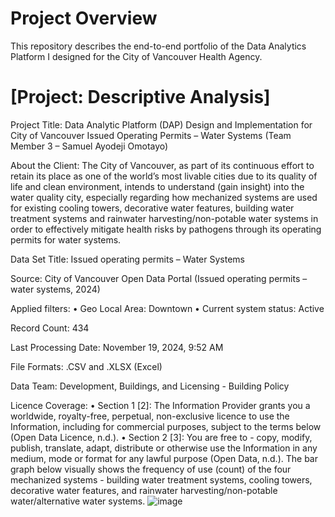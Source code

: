 # Project Overview 

This repository describes the  end-to-end portfolio of the Data Analytics Platform I designed for the City of Vancouver Health Agency.

# [Project: Descriptive Analysis]

Project Title: Data Analytic Platform (DAP) Design and Implementation for City of Vancouver Issued Operating Permits – Water Systems (Team Member 3 – Samuel Ayodeji Omotayo)

About the Client:
The City of Vancouver, as part of its continuous effort to retain its place as one of the world’s most livable cities due to its quality of life and clean environment, intends to understand (gain insight) into the water quality city, especially regarding how mechanized systems are used for existing cooling towers, decorative water features, building water treatment systems and rainwater harvesting/non-potable water systems in order to effectively mitigate health risks by pathogens through its operating permits for water systems.

Data Set Title: Issued operating permits – Water Systems

Source: City of Vancouver Open Data Portal (Issued operating permits – water systems, 2024)

Applied filters: 
•	Geo Local Area: Downtown
•	Current system status: Active

Record Count: 434

Last Processing Date: November 19, 2024, 9:52 AM

File Formats: .CSV and .XLSX (Excel)

Data Team: Development, Buildings, and Licensing - Building Policy 

Licence Coverage:
•	Section 1 [2]: The Information Provider grants you a worldwide, royalty-free, perpetual, non-exclusive licence to use the Information, including for commercial purposes, subject to the terms below (Open Data Licence, n.d.).
•	Section 2 [3]: You are free to - copy, modify, publish, translate, adapt, distribute or otherwise use the Information in any medium, mode or format for any lawful purpose (Open Data, n.d.).
The bar graph below visually shows the frequency of use (count) of the four mechanized systems - building water treatment systems, cooling towers, decorative water features, and rainwater harvesting/non-potable water/alternative water systems.
![image](https://github.com/user-attachments/assets/ec378dda-d763-423c-8d1f-5819ea3521e4)
